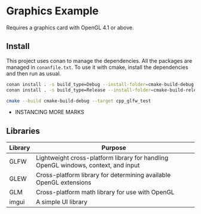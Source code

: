 # Graphics Example

Requires a graphics card with OpenGL 4.1 or above.

## Install

This project uses conan to manage the dependencies. All the 
packages are managed in `conanfile.txt`. To use it with cmake,
install the dependencies and then run as usual.

```bash
conan install . -s build_type=Debug --install-folder=cmake-build-debug
conan install . -s build_type=Release --install-folder=cmake-build-release

cmake --build cmake-build-debug --target cpp_glfw_test
```

- INSTANCING MORE MARKS

## Libraries

| Library | Purpose |
| ------- | ------- |
| GLFW    | Lightweight cross-platform library for handling OpenGL windows, context, and input |
| GLEW    | Cross-platform library for determining available OpenGL extensions |
| GLM     | Cross-platform math library for use with OpenGL |
| imgui   | A simple UI library |